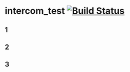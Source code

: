 # intercom_test [![Build Status](https://travis-ci.org/hourliert/intercom_test.svg?branch=master)](https://travis-ci.org/hourliert/intercom_test)

## 1

## 2

## 3